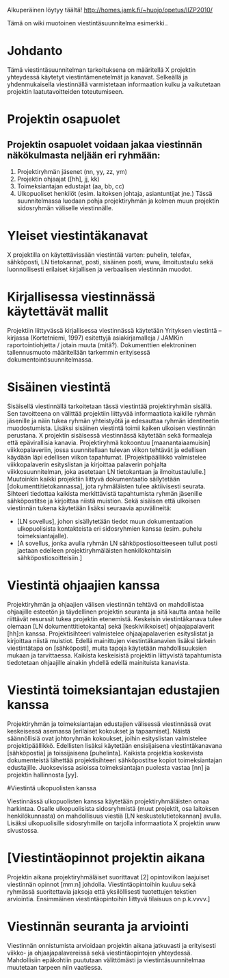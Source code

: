 
Alkuperäinen löytyy täältä! http://homes.jamk.fi/~huojo/opetus/IIZP2010/


Tämä on wiki muotoinen viestintäsuunnitelma esimerkki..


#	Johdanto

Tämä viestintäsuunnitelman tarkoituksena on määritellä X projektin yhteydessä käytetyt viestintämenetelmät ja  kanavat. Selkeällä ja yhdenmukaisella viestinnällä varmistetaan informaation kulku ja vaikutetaan projektin laatutavoitteiden toteutumiseen.
#	Projektin osapuolet

## Projektin osapuolet voidaan jakaa viestinnän näkökulmasta neljään eri ryhmään:
  1.	Projektiryhmän jäsenet (nn, yy, zz, ym)
  2.	Projektin ohjaajat ([hh], jj, kk)
  3.	Toimeksiantajan edustajat (aa, bb, cc)
  4.	Ulkopuoliset henkilöt (esim. laitoksen johtaja, asiantuntijat jne.)
Tässä suunnitelmassa luodaan pohja projektiryhmän ja kolmen muun projektin sidosryhmän väliselle viestinnälle. 

#	Yleiset viestintäkanavat

X projektilla on käytettävissään viestintää varten: puhelin, telefax, sähköposti, LN tietokannat, posti, sisäinen posti, www, ilmoitustaulu sekä luonnollisesti erilaiset kirjallisen ja verbaalisen viestinnän muodot. 
# Kirjallisessa viestinnässä käytettävät mallit
Projektiin liittyvässä kirjallisessa viestinnässä käytetään Yrityksen viestintä –kirjassa (Kortetniemi, 1997) esitettyjä asiakirjamalleja / JAMKin raportointiohjetta / jotain muuta (mitä?). Dokumenttien elektroninen tallennusmuoto määritellään tarkemmin erityisessä dokumentointisuunnitelmassa. 
#	Sisäinen viestintä

Sisäisellä viestinnällä tarkoitetaan tässä viestintää projektiryhmän sisällä. Sen tavoitteena on välittää projektiin liittyvää informaatiota kaikille ryhmän jäsenille ja näin tukea ryhmän yhteistyötä ja edesauttaa ryhmän identiteetin muodostumista. Lisäksi sisäinen viestintä toimii kaiken ulkoisen viestinnän perustana.
X projektin sisäisessä viestinnässä käytetään sekä formaaleja että epävirallisia kanavia. Projektiryhmä kokoontuu [maanantaiaamuisin] viikkopalaveriin, jossa suunnitellaan tulevan viikon tehtävät ja edellisen käydään läpi edellisen viikon tapahtumat. [Projektipäällikkö valmistelee viikkopalaverin esityslistan ja kirjoittaa palaverin pohjalta viikkosuunnitelman, joka asetetaan LN tietokantaan ja ilmoitustaululle.]  Muutoinkin kaikki projektiin liittyvä dokumentaatio säilytetään [dokumenttitietokannassa], jota ryhmäläisten tulee aktiivisesti seurata. Sihteeri tiedottaa kaikista merkittävistä tapahtumista ryhmän jäsenille sähköpostitse ja kirjoittaa niistä muistion. 
Sekä sisäisen että ulkoisen viestinnän tukena käytetään lisäksi seuraavia apuvälineitä:
-	[LN sovellus], johon sisällytetään tiedot muun dokumentaation ulkopuolisista kontakteista eri sidosryhmien kanssa (esim. puhelu toimeksiantajalle).  
-	[A sovellus, jonka avulla ryhmän LN sähköpostiosoitteeseen tullut posti jaetaan edelleen projektiryhmäläisten henkilökohtaisiin sähköpostiosoitteisiin.]

#	Viestintä ohjaajien kanssa

Projektiryhmän ja ohjaajien välisen viestinnän tehtävä on mahdollistaa ohjaajille esteetön ja täydellinen projektin seuranta ja sitä kautta antaa heille riittävät resurssit tukea projektin etenemistä. Keskeisin viestintäkanava tulee olemaan [LN dokumenttitietokanta] sekä [keskiviikkoiset] ohjaajapalaverit [hh]:n kanssa. Projektisihteeri valmistelee ohjaajapalaverien esityslistat ja kirjoittaa niistä muistiot. Edellä mainittujen viestintäkanavien lisäksi tärkein viestintätapa on [sähköposti], muita tapoja käytetään mahdollisuuksien mukaan ja tarvittaessa. Kaikista keskeisistä projektiin liittyvistä tapahtumista tiedotetaan ohjaajille ainakin yhdellä edellä mainituista kanavista.

#	Viestintä toimeksiantajan edustajien kanssa

Projektiryhmän ja toimeksiantajan edustajien välisessä viestinnässä ovat keskeisessä asemassa [erilaiset kokoukset ja tapaamiset]. Näistä säännöllisiä ovat johtoryhmän kokoukset, joihin esityslistan valmistelee projektipäällikkö. Edellisten lisäksi käytetään ensisijaisena viestintäkanavana [sähköpostia] ja toissijaisena [puhelinta]. Kaikista projektia koskevista dokumenteistä lähettää projektisihteeri sähköpostitse kopiot toimeksiantajan edustajille. Juoksevissa asioissa toimeksiantajan puolesta vastaa [nn] ja projektin hallinnosta [yy].

#Viestintä ulkopuolisten kanssa

Viestinnässä ulkopuolisten kanssa käytetään projektiryhmäläisten omaa harkintaa.  Osalle ulkopuolisista sidosryhmistä (muut projektit, osa laitoksen henkilökunnasta) on mahdollisuus viestiä [LN keskustelutietokannan] avulla. Lisäksi ulkopuolisille sidosryhmille on tarjolla informaatiota X projektin www sivustossa.

#	[Viestintäopinnot projektin aikana

Projektin aikana projektiryhmäläiset suorittavat [2] opintoviikon laajuiset viestinnän opinnot [mm:n] johdolla. Viestintäopintoihin kuuluu sekä ryhmässä suoritettavia jaksoja että yksilöllisesti tuotettujen tekstien arviointia. Ensimmäinen viestintäopintoihin liittyvä tilaisuus on p.k.vvvv.]

#	Viestinnän seuranta ja arviointi

Viestinnän onnistumista arvioidaan projektin aikana jatkuvasti ja erityisesti viikko- ja ohjaajapalavereissä sekä viestintäopintojen yhteydessä.  Mahdollisiin epäkohtiin puututaan välittömästi ja viestintäsuunnitelmaa muutetaan tarpeen niin vaatiessa.
